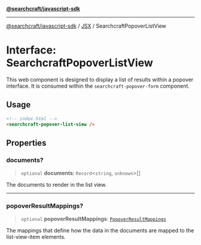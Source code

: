[**@searchcraft/javascript-sdk**](/reference/sdk/js-vanilla/README.md)

***

[@searchcraft/javascript-sdk](/reference/sdk/js-vanilla/globals.md) / [JSX](/reference/sdk/js-vanilla/namespaces/JSX/README.md) / SearchcraftPopoverListView

# Interface: SearchcraftPopoverListView

This web component is designed to display a list of results within a popover interface.
It is consumed within the `searchcraft-popover-form` component.
## Usage
```html
<!-- index.html -->
<searchcraft-popover-list-view />
```

## Properties

### documents?

> `optional` **documents**: `Record`\<`string`, `unknown`\>[]

The documents to render in the list view.

***

### popoverResultMappings?

> `optional` **popoverResultMappings**: [`PopoverResultMappings`](/reference/sdk/js-vanilla/type-aliases/PopoverResultMappings.md)

The mappings that define how the data in the documents are mapped to the list-view-item elements.
